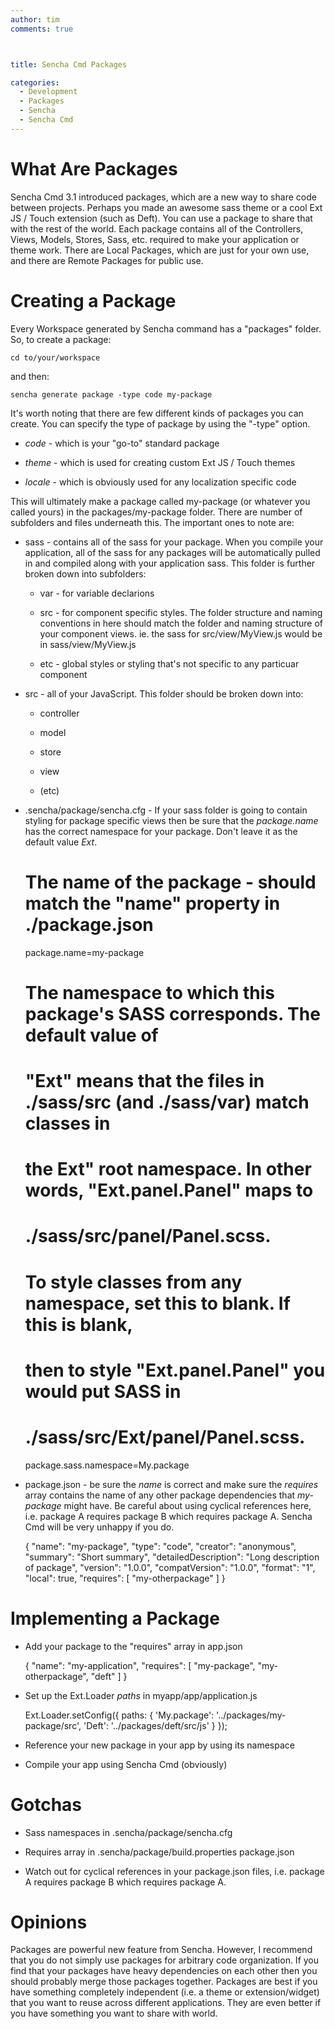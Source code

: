 ```yaml
---
author: tim
comments: true



title: Sencha Cmd Packages

categories:
  - Development
  - Packages
  - Sencha
  - Sencha Cmd
---
```


# What Are Packages





Sencha Cmd 3.1 introduced packages, which are a new way to share code between projects. Perhaps you made an awesome sass theme or a cool Ext JS / Touch extension (such as Deft). You can use a package to share that with the rest of the world. Each package contains all of the Controllers, Views, Models, Stores, Sass, etc. required to make your application or theme work. There are Local Packages, which are just for your own use, and there are Remote Packages for public use.





# Creating a Package





Every Workspace generated by Sencha command has a "packages" folder. So, to create a package:




    
    cd to/your/workspace





and then:




    
    sencha generate package -type code my-package





It's worth noting that there are few different kinds of packages you can create. You can specify the type of package by using the "-type" option.







  * _code_ - which is your "go-to" standard package 


  * _theme_ - which is used for creating custom Ext JS / Touch themes 


  * _locale_ - which is obviously used for any localization specific code





This will ultimately make a package called my-package (or whatever you called yours) in the packages/my-package folder. There are number of subfolders and files underneath this. The important ones to note are:







  * sass - contains all of the sass for your package. When you compile your application, all of the sass for any packages will be automatically pulled in and compiled along with your application sass. This folder is further broken down into subfolders: 



    * var - for variable declarions


    * src - for component specific styles. The folder structure and naming conventions in here should match the folder and naming structure of your component views. ie. the sass for src/view/MyView.js would be in sass/view/MyView.js


    * etc - global styles or styling that's not specific to any particuar component




  * src - all of your JavaScript. This folder should be broken down into: 



    * controller


    * model 


    * store


    * view


    * (etc)




  * .sencha/package/sencha.cfg - If your sass folder is going to contain styling for package specific views then be sure that the _package.name_ has the correct namespace for your package. Don't leave it as the default value _Ext_. 




    
    # The name of the package - should match the "name" property in ./package.json
    package.name=my-package
    
    # The namespace to which this package's SASS corresponds. The default value of
    # "Ext" means that the files in ./sass/src (and ./sass/var) match classes in
    # the Ext" root namespace. In other words, "Ext.panel.Panel" maps to
    # ./sass/src/panel/Panel.scss.
    # 
    # To style classes from any namespace, set this to blank. If this is blank,
    # then to style "Ext.panel.Panel" you would put SASS in
    # ./sass/src/Ext/panel/Panel.scss.
    package.sass.namespace=My.package
    







  * package.json - be sure the _name_ is correct and make sure the _requires_ array contains the name of any other package dependencies that _my-package_ might have. Be careful about using cyclical references here, i.e. package A requires package B which requires package A. Sencha Cmd will be very unhappy if you do.




    
    {
        "name": "my-package",
        "type": "code",
        "creator": "anonymous",
        "summary": "Short summary",
        "detailedDescription": "Long description of package",
        "version": "1.0.0",
        "compatVersion": "1.0.0",
        "format": "1",
        "local": true,
        "requires": [
            "my-otherpackage"
        ]
    }





# Implementing a Package







  * Add your package to the "requires" array in app.json




    
    {
        "name": "my-application",
        "requires": [
            "my-package",
            "my-otherpackage",
            "deft"
        ]
    }







  * Set up the Ext.Loader _paths_ in myapp/app/application.js 




    
    Ext.Loader.setConfig({
        paths: {
            'My.package': '../packages/my-package/src',
            'Deft': '../packages/deft/src/js'
        }
    });







  * Reference your new package in your app by using its namespace


  * Compile your app using Sencha Cmd (obviously) 





# Gotchas







  * Sass namespaces in .sencha/package/sencha.cfg


  * Requires array in .sencha/package/build.properties package.json


  * Watch out for cyclical references in your package.json files, i.e. package A requires package B which requires package A.





# Opinions





Packages are powerful new feature from Sencha. However, I recommend that you do not simply use packages for arbitrary code organization. If you find that your packages have heavy dependencies on each other then you should probably merge those packages together. Packages are best if you have something completely independent (i.e. a theme or extension/widget) that you want to reuse across different applications. They are even better if you have something you want to share with world.




